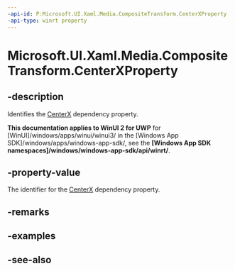 ```yaml
---
-api-id: P:Microsoft.UI.Xaml.Media.CompositeTransform.CenterXProperty
-api-type: winrt property
---
```


<!-- Property syntax
public Windows.UI.Xaml.DependencyProperty CenterXProperty { get; }
-->

# Microsoft.UI.Xaml.Media.CompositeTransform.CenterXProperty

## -description
Identifies the [CenterX](compositetransform_centerx.md) dependency property.

**This documentation applies to WinUI 2 for UWP** for [WinUI]/windows/apps/winui/winui3/ in the [Windows App SDK]/windows/apps/windows-app-sdk/, see the **[Windows App SDK namespaces]/windows/windows-app-sdk/api/winrt/**.

## -property-value
The identifier for the [CenterX](compositetransform_centerx.md) dependency property.

## -remarks

## -examples

## -see-also
